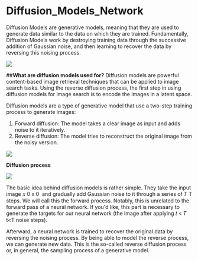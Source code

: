 # Diffusion_Models_Network
Diffusion Models are generative models, meaning that they are used to generate data similar to the data on which they are trained. Fundamentally, Diffusion Models work by destroying training data through the successive addition of Gaussian noise, and then learning to recover the data by reversing this noising process.

![](https://lilianweng.github.io/posts/2021-07-11-diffusion-models/unCLIP.png)

##**What are diffusion models used for?**
Diffusion models are powerful content-based image retrieval techniques that can be applied to image search tasks. Using the reverse diffusion process, the first step in using diffusion models for image search is to encode the images in a latent space.

Diffusion models are a type of generative model that use a two-step training process to generate images:
1. Forward diffusion: The model takes a clear image as input and adds noise to it iteratively.
2. Reverse diffusion: The model tries to reconstruct the original image from the noisy version. 

![](https://encrypted-tbn0.gstatic.com/images?q=tbn:ANd9GcQz6Dqs1c2Np93X_O5IR8jP9xQuAj07zIYSbg&usqp=CAU)

**Diffusion process**

![](https://encrypted-tbn0.gstatic.com/images?q=tbn:ANd9GcQ4l-LKWZr3pjIH0ZXq5s7DfHAzTgu_qQG7Sg&usqp=CAU)

The basic idea behind diffusion models is rather simple. They take the input image 
𝑥
0
x 
0
​
  and gradually add Gaussian noise to it through a series of 
𝑇
T steps. We will call this the forward process. Notably, this is unrelated to the forward pass of a neural network. If you'd like, this part is necessary to generate the targets for our neural network (the image after applying 
𝑡
<
𝑇
t<T noise steps).

Afterward, a neural network is trained to recover the original data by reversing the noising process. By being able to model the reverse process, we can generate new data. This is the so-called reverse diffusion process or, in general, the sampling process of a generative model.
